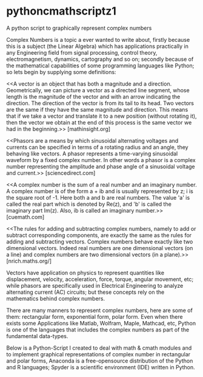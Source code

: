 # pythoncmathscriptz1
A python script to graphically represent complex numbers


Complex Numbers is a topic a ever wanted to write about, firstly because this is a subject (the Linear Algebra) which has applications practically in any Engineering field from signal processing, control theory, electromagnetism, dynamics, cartography and so on; secondly because of the mathematical capabilities of some programming languages like Python; so lets begin by supplying some definitions: 

<<A vector is an object that has both a magnitude and a direction. Geometrically, we can picture a vector as a directed line segment, whose length is the magnitude of the vector and with an arrow indicating the direction. The direction of the vector is from its tail to its head. Two vectors are the same if they have the same magnitude and direction. This means that if we take a vector and translate it to a new position (without rotating it), then the vector we obtain at the end of this process is the same vector we had in the beginning.>> [mathinsight.org]

<<Phasors are a means by which sinusoidal alternating voltages and currents can be specified in terms of a rotating radius and an angle, they behaving like vectors. A phasor represents a time-varying sinusoidal waveform by a fixed complex number. In other words a phasor is a complex number representing the amplitude and phase angle of a sinusoidal voltage and current.>> [sciencedirect.com]

<<A complex number is the sum of a real number and an imaginary number. A complex number is of the form a + ib and is usually represented by z; i is the square root of -1. Here both a and b are real numbers. The value 'a' is called the real part which is denoted by Re(z), and 'b' is called the imaginary part Im(z). Also, ib is called an imaginary number.>> [cuemath.com]

<<The rules for adding and subtracting complex numbers, namely to add or subtract corresponding components, are exactly the same as the rules for adding and subtracting vectors. Complex numbers behave exactly like two dimensional vectors. Indeed real numbers are one dimensional vectors (on a line) and complex numbers are two dimensional vectors (in a plane).>> [nrich.maths.org/]

Vectors have application on physics to represent quantities like displacement, velocity, acceleration, force, torque, angular movement, etc; while phasors are specifically used in Electrical Engineering to analyze alternating current (AC) circuits; but these concepts rely on the mathematics behind complex numbers.

There are many manners to represent complex numbers, here are some of them: rectangular form, exponential form, polar form. Even when there exists some Applications like Matlab, Wolfram, Maple, Mathcad, etc, Python is one of the languages that includes the complex numbers as part of the fundamental data-types.

Below is a Python-Script I created to deal with math & cmath modules and to implement graphical representations of complex number in rectangular and polar forms, Anaconda is a free-opensource distribution of the Python and R languages; Spyder is a scientific environment (IDE) written in Python.
